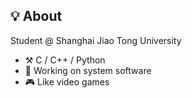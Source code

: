 ## 💡 About

Student @ Shanghai Jiao Tong University

- ⚒️ C / C++ / Python
- 🔭 Working on system software
- :video_game: Like video games
